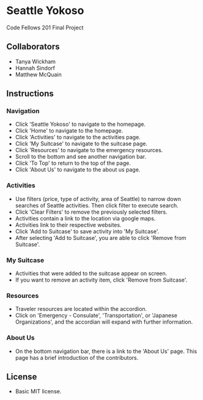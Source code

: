 # Seattle Yokoso 
Code Fellows 201 Final Project 

## Collaborators 
- Tanya Wickham 
- Hannah Sindorf 
- Matthew McQuain 

## Instructions 

### Navigation 
- Click 'Seattle Yokoso' to navigate to the homepage.
- Click 'Home' to navigate to the homepage.
- Click 'Activities' to navigate to the activities page.
- Click 'My Suitcase' to navigate to the suitcase page.
- Click 'Resources' to navigate to the emergency resources. 
- Scroll to the bottom and see another navigation bar.
- Click 'To Top' to return to the top of the page.
- Click 'About Us' to navigate to the about us page. 

### Activities
- Use filters (price, type of activity, area of Seattle) to narrow down searches of Seattle activities. Then click filter to execute search. 
- Click 'Clear Filters' to remove the previously selected filters.
- Activities contain a link to the location via google maps.
- Activities link to their respective websites.
- Click 'Add to Suitcase' to save activity into 'My Suitcase'.
- After selecting 'Add to Suitcase', you are able to click 'Remove from Suitcase'.

### My Suitcase
- Activities that were added to the suitcase appear on screen. 
- If you want to remove an activity item, click 'Remove from Suitcase'.

### Resources
- Traveler resources are located within the accordion.
- Click on 'Emergency - Consulate', 'Transportation', or 'Japanese Organizations', and the accordian will expand with further information.

### About Us
- On the bottom navigation bar, there is a link to the 'About Us' page. This page has a brief introduction of the contributors.

## License
- Basic MIT license.
